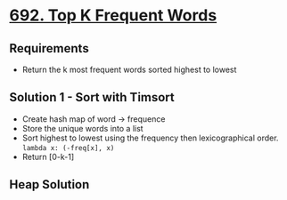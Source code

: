 # [692. Top K Frequent Words](https://leetcode.com/problems/top-k-frequent-words/)

## Requirements

- Return the k most frequent words sorted highest to lowest

## Solution 1 - Sort with Timsort

- Create hash map of word -> frequence
- Store the unique words into a list
- Sort highest to lowest using the frequency then lexicographical order. `lambda x: (-freq[x], x)`
- Return [0-k-1]

## Heap Solution
